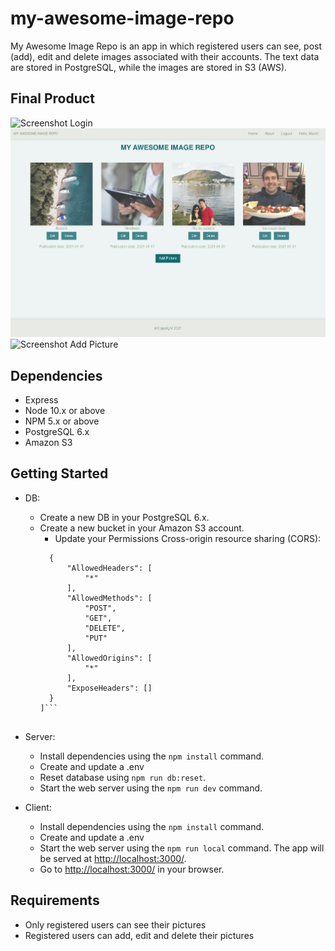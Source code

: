 # my-awesome-image-repo

My Awesome Image Repo is an app in which registered users can see, post (add), edit and delete images associated with their accounts. The text data are stored in PostgreSQL, while the images are stored in S3 (AWS). 


## Final Product

![Screenshot Login](https://github.com/RicardoJBOF/my-awesome-image-repo/blob/master/docs/login-page)
![Screenshot Album](https://github.com/RicardoJBOF/my-awesome-image-repo/blob/master/docs/home-page.png)
![Screenshot Add Picture](https://github.com/RicardoJBOF/my-awesome-image-repo/blob/master/docs/add-picture-page.png.png)


## Dependencies
- Express
- Node 10.x or above
- NPM 5.x or above
- PostgreSQL 6.x
- Amazon S3


## Getting Started

- DB:
  - Create a new DB in your PostgreSQL 6.x.
  - Create a new bucket in your Amazon S3 account.
    - Update your Permissions Cross-origin resource sharing (CORS):
    ```[
      {
          "AllowedHeaders": [
              "*"
          ],
          "AllowedMethods": [
              "POST",
              "GET",
              "DELETE",
              "PUT"
          ],
          "AllowedOrigins": [
              "*"
          ],
          "ExposeHeaders": []
      }
    ]```
    

- Server:
  - Install dependencies using the `npm install` command.
  - Create and update a .env
  - Reset database using `npm run db:reset`.
  - Start the web server using the `npm run dev` command.

- Client:
  - Install dependencies using the `npm install` command.
  - Create and update a .env
  - Start the web server using the `npm run local` command. The app will be served at <http://localhost:3000/>. 
  - Go to <http://localhost:3000/> in your browser.


## Requirements

- Only registered users can see their pictures 
- Registered users can add, edit and delete their pictures






